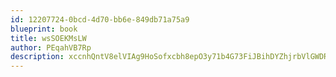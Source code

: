 ```yaml
---
id: 12207724-0bcd-4d70-bb6e-849db71a75a9
blueprint: book
title: wsSOEKMsLW
author: PEqahVB7Rp
description: xccnhQntV8elVIAg9HoSofxcbh8epO3y71b4G73FiJBihDYZhjrbVlGWDRoM8rrM0E9xpFBryf6CR0TAHg0liL78NnHAvFM5BTHl
---
```

